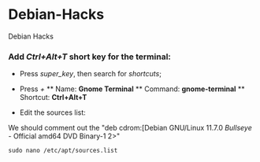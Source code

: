 # Debian-Hacks
Debian Hacks

### Add _Ctrl+Alt+T_ short key for the terminal:
* Press _super_key_, then search for _shortcuts_;
* Press _+_
** Name: **Gnome Terminal**
** Command: **gnome-terminal**
** Shortcut: **Ctrl+Alt+T**
  

* Edit the sources list:

We should comment out the "deb cdrom:[Debian GNU/Linux 11.7.0 _Bullseye_ - Official amd64 DVD Binary-1 2>"

```sudo nano /etc/apt/sources.list```

